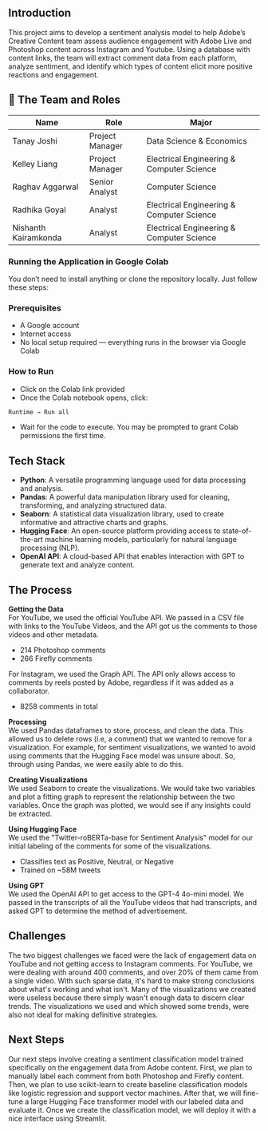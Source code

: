 ## Introduction
This project aims to develop a sentiment analysis model to help Adobe’s Creative Content team assess audience engagement with Adobe Live and Photoshop content across Instagram and Youtube. Using a database with content links, the team will extract comment data from each platform, analyze sentiment, and identify which types of content elicit more positive reactions and engagement. 

## 👥 The Team and Roles

| Name            | Role            | Major                                     |
| --------------- | --------------- | ----------------------------------------- |
| Tanay Joshi   | Project Manager | Data Science & Economics                   |
| Kelley Liang     | Project Manager | Electrical Engineering & Computer Science    |
| Raghav Aggarwal | Senior Analyst  | Computer Science                          |
| Radhika Goyal     | Analyst  | Electrical Engineering & Computer Science                              |
| Nishanth Kairamkonda         | Analyst         | Electrical Engineering & Computer Science                              |

### Running the Application in Google Colab
You don’t need to install anything or clone the repository locally. Just follow these steps:


 ### Prerequisites
  - A Google account
  - Internet access
  - No local setup required — everything runs in the browser via Google Colab


### How to Run
- Click on the Colab link provided
- Once the Colab notebook opens, click:
 ```bash
Runtime → Run all
```
- Wait for the code to execute. You may be prompted to grant Colab permissions the first time.

## Tech Stack

- **Python**: A versatile programming language used for data processing and analysis.
- **Pandas**: A powerful data manipulation library used for cleaning, transforming, and analyzing structured data.
- **Seaborn**: A statistical data visualization library, used to create informative and attractive charts and graphs.
- **Hugging Face**: An open-source platform providing access to state-of-the-art machine learning models, particularly for natural language processing (NLP).
- **OpenAI API**: A cloud-based API that enables interaction with GPT to generate text and analyze content.

## The Process

**Getting the Data**  
For YouTube, we used the official YouTube API. We passed in a CSV file with links to the YouTube Videos, and the API got us the comments to those videos and other metadata.
- 214 Photoshop comments
- 266 Firefly comments

For Instagram, we used the  Graph API. The API only allows access to comments by reels posted by Adobe, regardless if it was added as a collaborator.
- 8258 comments in total 

  
**Processing**  
We used Pandas dataframes to store, process, and clean the data. This allowed us to delete rows (i.e, a comment) that we wanted to remove for a visualization. For example, for sentiment visualizations, we wanted to avoid using comments that the Hugging Face model was unsure about. So, through using Pandas, we were easily able to do this.

**Creating Visualizations**  
We used Seaborn to create the visualizations. We would take two variables and plot a fitting graph to represent the relationship between the two variables. Once the graph was plotted, we would see if any insights could be extracted.

**Using Hugging Face**  
We used the "Twitter-roBERTa-base for Sentiment Analysis" model for our initial labeling of the comments for some of the visualizations. 
- Classifies text as Positive, Neutral, or Negative
- Trained on ~58M tweets

**Using GPT**  
We used the OpenAI API to get access to the GPT-4 4o-mini model. We passed in the transcripts of all the YouTube videos that had transcripts, and asked GPT to determine the method of advertisement. 



## Challenges

The two biggest challenges we faced were the lack of engagement data on YouTube and not getting access to Instagram comments. For YouTube, we were dealing with around 400 comments, and over 20% of them came from a single video. With such sparse data, it's hard to make strong conclusions about what's working and what isn't. Many of the visualizations we created were useless because there simply wasn't enough data to discern clear trends. The visualizations we used and which showed some trends, were also not ideal for making definitive strategies. 

## Next Steps

Our next steps involve creating a sentiment classification model trained specifically on the engagement data from Adobe content. First, we plan to manually label each comment from both Photoshop and Firefly content. Then, we plan to use scikit-learn to create baseline classification models like logistic regression and support vector machines. After that, we will fine-tune a large Hugging Face transformer model with our labeled data and evaluate it. Once we create the classification model, we will deploy it with a nice interface using Streamlit.



                  
